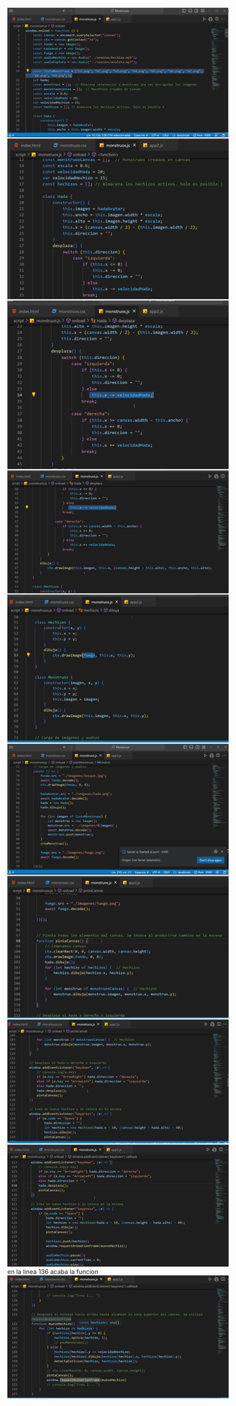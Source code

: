 ![](0.png)
![](02.png)
![](03.png)
![](04.png)
![](05.png)
![](1.png)
![](2.png)
![](3.png)
![](4.png)
en la linea 136 acaba la funcion
![](5.png)
